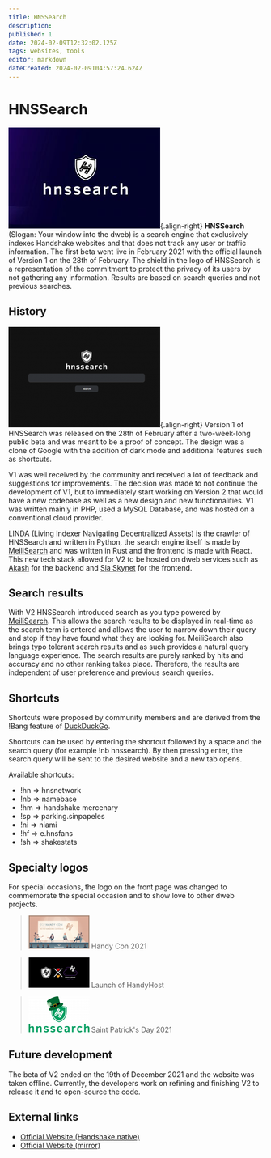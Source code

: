 ```yaml
---
title: HNSSearch
description: 
published: 1
date: 2024-02-09T12:32:02.125Z
tags: websites, tools
editor: markdown
dateCreated: 2024-02-09T04:57:24.624Z
---
```


# HNSSearch

![hnssearch_logo.jpg](/hnssearch_logo.jpg){.align-right}
**HNSSearch** (Slogan: Your window into the dweb) is a search engine that exclusively indexes Handshake websites and that does not track any user or traffic information. The first beta went live in February 2021 with the official launch of Version 1 on the 28th of February. The shield in the logo of HNSSearch is a representation of the commitment to protect the privacy of its users by not gathering any information. Results are based on search queries and not previous searches.

## History

![hnssearch_frontpage.png](/hnssearch_frontpage.png){.align-right}
Version 1 of HNSSearch was released on the 28th of February after a two-week-long public beta and was meant to be a proof of concept. The design was a clone of Google with the addition of dark mode and additional features such as shortcuts.

V1 was well received by the community and received a lot of feedback and suggestions for improvements. The decision was made to not continue the development of V1, but to immediately start working on Version 2 that would have a new codebase as well as a new design and new functionalities. V1 was written mainly in PHP, used a MySQL Database, and was hosted on a conventional cloud provider.

LINDA (Living Indexer Navigating Decentralized Assets) is the crawler of HNSSearch and written in Python, the search engine itself is made by [MeiliSearch](https://github.com/meilisearch/MeiliSearch) and was written in Rust and the frontend is made with React. This new tech stack allowed for V2 to be hosted on dweb services such as [Akash](https://akash.network/) for the backend and [Sia Skynet](https://siasky.net/) for the frontend.


## Search results

With V2 HNSSearch introduced search as you type powered by [MeiliSearch](https://www.meilisearch.com/). This allows the search results to be displayed in real-time as the search term is entered and allows the user to narrow down their query and stop if they have found what they are looking for. MeiliSearch also brings typo tolerant search results and as such provides a natural query language experience. The search results are purely ranked by hits and accuracy and no other ranking takes place. Therefore, the results are independent of user preference and previous search queries.

## Shortcuts

Shortcuts were proposed by community members and are derived from the !Bang feature of [DuckDuckGo](https://duckduckgo.com/bang).

Shortcuts can be used by entering the shortcut followed by a space and the search query (for example !nb hnssearch). By then pressing enter, the search query will be sent to the desired website and a new tab opens.

Available shortcuts:

- !hn => hnsnetwork
- !nb => namebase
- !hm => handshake mercenary
- !sp => parking.sinpapeles
- !ni => niami
- !hf => e.hnsfans
- !sh => shakestats


## Specialty logos
For special occasions, the logo on the front page was changed to commemorate the special occasion and to show love to other dweb projects.

> ![hnssearch_handycon.png](/hnssearch_handycon.png)
	Handy Con 2021


> ![hnssearch_handyhost.png](/hnssearch_handyhost.png)
  Launch of HandyHost

> ![hnssearch_stpatrick.png](/hnssearch_stpatrick.png)
  Saint Patrick's Day 2021
  
## Future development
The beta of V2 ended on the 19th of December 2021 and the website was taken offline. Currently, the developers work on refining and finishing V2 to release it and to open-source the code.

## External links
- [Official Website (Handshake native)](http://hnssearch/)
- [Official Website (mirror)](https://hnssearch.io/)





